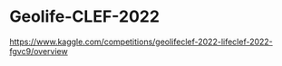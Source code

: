 # Geolife-CLEF-2022
https://www.kaggle.com/competitions/geolifeclef-2022-lifeclef-2022-fgvc9/overview
